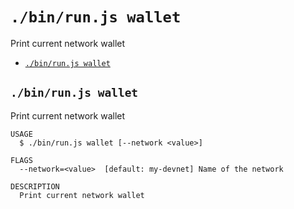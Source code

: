 `./bin/run.js wallet`
=====================

Print current network wallet

* [`./bin/run.js wallet`](#binrunjs-wallet)

## `./bin/run.js wallet`

Print current network wallet

```
USAGE
  $ ./bin/run.js wallet [--network <value>]

FLAGS
  --network=<value>  [default: my-devnet] Name of the network

DESCRIPTION
  Print current network wallet
```
